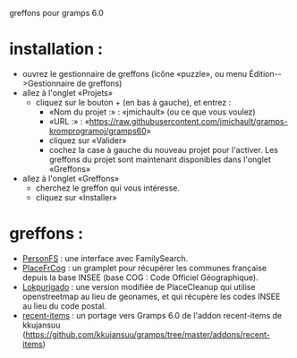 
greffons pour gramps 6.0

# installation :
* ouvrez le gestionnaire de greffons (icône «puzzle», ou menu Édition-->Gestionnaire de greffons)
* allez à l'onglet «Projets»
  * cliquez sur le bouton + (en bas à gauche), et entrez :
    * «Nom du projet :» : «jmichault» (ou ce que vous voulez)
    * «URL :» : «<https://raw.githubusercontent.com/jmichault/gramps-kromprogramoj/gramps60>»
    * cliquez sur «Valider»
    * cochez la case à gauche du nouveau projet pour l'activer.
      Les greffons du projet sont maintenant disponibles dans l'onglet «Greffons»
* allez à l'onglet «Greffons»
  * cherchez le greffon qui vous intéresse.
  * cliquez sur «Installer»

# greffons :
  * [PersonFS](fontoj/PersonFS/LisezMoi.md) : une interface avec FamilySearch.
  * [PlaceFrCog](fontoj/PlaceFrCog/README.md) : un gramplet pour récupérer les communes française depuis la base INSEE (base COG : Code Officiel Géographique).
  * [Lokpurigado](fontoj/Lokpurigado/LisMoi.md) : une version modifiée de PlaceCleanup qui utilise openstreetmap au lieu de geonames, et qui récupère les codes INSEE au lieu du code postal.
  * [recent-items](fontoj/recent-items/README.md) : un portage vers Gramps 6.0 de l'addon recent-items de kkujansuu (https://github.com/kkujansuu/gramps/tree/master/addons/recent-items)
